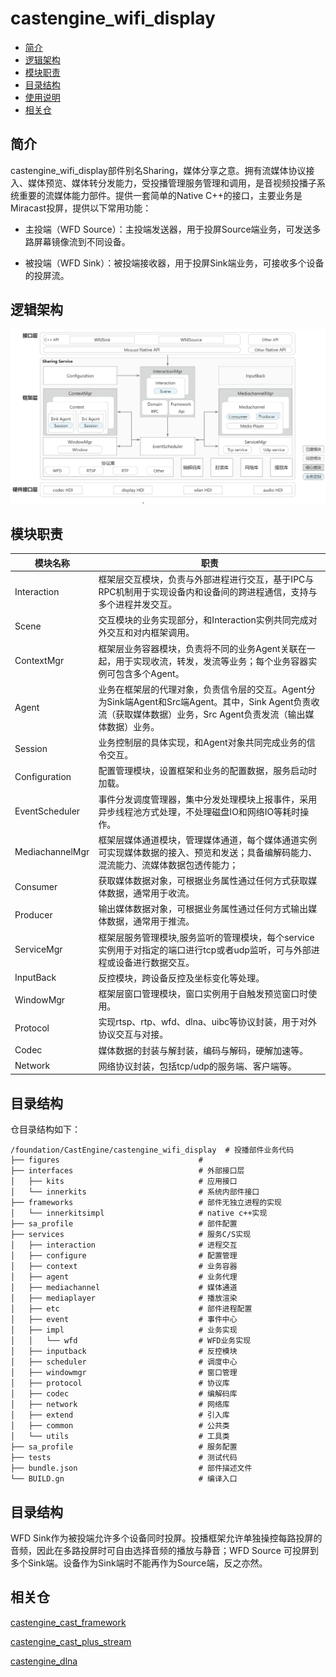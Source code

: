 # castengine_wifi_display<a name="ZH-CN_TOPIC_0000001147574647"></a>
- [简介](#e05dce83)
- [逻辑架构](#x5H5N)
- [模块职责](#b4Dwq)
- [目录结构](#767fa455)
- [使用说明](#S3D8i)
- [相关仓](#55ac5bcd)

## 简介<a name="e05dce83"></a>
castengine_wifi_display部件别名Sharing，媒体分享之意。拥有流媒体协议接入、媒体预览、媒体转分发能力，受投播管理服务管理和调用，是音视频投播子系统重要的流媒体能力部件。提供一套简单的Native C++的接口，主要业务是Miracast投屏，提供以下常用功能：

- 主投端（WFD Source）：主投端发送器，用于投屏Source端业务，可发送多路屏幕镜像流到不同设备。

- 被投端（WFD Sink）：被投端接收器，用于投屏Sink端业务，可接收多个设备的投屏流。
## 逻辑架构<a name="x5H5N"></a>
![](figures/sharing_wifi_display.jpg)
## 模块职责<a name="b4Dwq"></a>
| **模块名称** | **职责** |
| --- | --- |
| Interaction | 框架层交互模块，负责与外部进程进行交互，基于IPC与RPC机制用于实现设备内和设备间的跨进程通信，支持与多个进程并发交互。 |
| Scene | 交互模块的业务实现部分，和Interaction实例共同完成对外交互和对内框架调用。 |
| ContextMgr | 框架层业务容器模块，负责将不同的业务Agent关联在一起，用于实现收流，转发，发流等业务；每个业务容器实例可包含多个Agent。 |
| Agent | 业务在框架层的代理对象，负责信令层的交互。Agent分为Sink端Agent和Src端Agent。其中，Sink Agent负责收流（获取媒体数据）业务，Src Agent负责发流（输出媒体数据）业务。 |
| Session | 业务控制层的具体实现，和Agent对象共同完成业务的信令交互。 |
| Configuration | 配置管理模块，设置框架和业务的配置数据，服务启动时加载。 |
| EventScheduler | 事件分发调度管理器，集中分发处理模块上报事件，采用异步线程池方式处理，不处理磁盘IO和网络IO等耗时操作。 |
| MediachannelMgr | 框架层媒体通道模块，管理媒体通道，每个媒体通道实例可实现媒体数据的接入、预览和发送；具备编解码能力、混流能力、流媒体数据包透传能力； |
| Consumer | 获取媒体数据对象，可根据业务属性通过任何方式获取媒体数据，通常用于收流。 |
| Producer | 输出媒体数据对象，可根据业务属性通过任何方式输出媒体数据，通常用于推流。 |
| ServiceMgr | 框架层服务管理模块,服务监听的管理模块，每个service实例用于对指定的端口进行tcp或者udp监听，可与外部进程或设备进行数据交互。 |
| InputBack | 反控模块，跨设备反控及坐标变化等处理。 |
| WindowMgr | 框架层窗口管理模块，窗口实例用于自触发预览窗口时使用。 |
| Protocol | 实现rtsp、rtp、wfd、dlna、uibc等协议封装，用于对外协议交互与对接。 |
| Codec | 媒体数据的封装与解封装，编码与解码，硬解加速等。 |
| Network | 网络协议封装，包括tcp/udp的服务端、客户端等。 |

## 目录结构<a name="767fa455"></a>
仓目录结构如下：
```
/foundation/CastEngine/castengine_wifi_display  # 投播部件业务代码
├── figures                               # 
├── interfaces                            # 外部接口层
│   ├── kits                              # 应用接口
│   └── innerkits                         # 系统内部件接口
├── frameworks                            # 部件无独立进程的实现
│   └── innerkitsimpl                     # native c++实现
├── sa_profile                            # 部件配置
├── services                              # 服务C/S实现
│   ├── interaction                       # 进程交互
│   ├── configure                         # 配置管理
│   ├── context                           # 业务容器
│   ├── agent                             # 业务代理
│   ├── mediachannel                      # 媒体通道
│   ├── mediaplayer                       # 播放渲染
│   ├── etc                               # 部件进程配置
│   ├── event                             # 事件中心
│   ├── impl                              # 业务实现
│   │   └── wfd                           # WFD业务实现
│   ├── inputback                         # 反控模块
│   ├── scheduler                         # 调度中心
│   ├── windowmgr                         # 窗口管理
│   ├── protocol                          # 协议库
│   ├── codec                             # 编解码库
│   ├── network                           # 网络库
│   ├── extend                            # 引入库
│   ├── common                            # 公共类
│   └── utils                             # 工具类
├── sa_profile                            # 服务配置                        
├── tests                                 # 测试代码
├── bundle.json                           # 部件描述文件
└── BUILD.gn                              # 编译入口
```
## 目录结构<a name="S3D8i"></a>
WFD Sink作为被投端允许多个设备同时投屏。投播框架允许单独操控每路投屏的音频，因此在多路投屏时可自由选择音频的播放与静音；WFD Source 可投屏到多个Sink端。设备作为Sink端时不能再作为Source端，反之亦然。

## 相关仓<a name="55ac5bcd"></a>
[castengine_cast_framework](https://gitee.com/openharmony/castengine_cast_framework)

[castengine_cast_plus_stream](https://gitee.com/openharmony-sig/castengine_cast_plus_stream)

[castengine_dlna](https://gitee.com/openharmony-sig/castengine_dlna)
